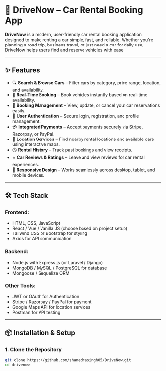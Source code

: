 # 🚗 DriveNow – Car Rental Booking App

**DriveNow** is a modern, user-friendly car rental booking application designed to make renting a car simple, fast, and reliable. Whether you're planning a road trip, business travel, or just need a car for daily use, DriveNow helps users find and reserve vehicles with ease.

---

## ✨ Features

- 🔍 **Search & Browse Cars** – Filter cars by category, price range, location, and availability.
- 📆 **Real-Time Booking** – Book vehicles instantly based on real-time availability.
- 🧾 **Booking Management** – View, update, or cancel your car reservations easily.
- 👤 **User Authentication** – Secure login, registration, and profile management.
- 💳 **Integrated Payments** – Accept payments securely via Stripe, Razorpay, or PayPal.
- 📍 **Location Services** – Find nearby rental locations and available cars using interactive maps.
- 🕓 **Rental History** – Track past bookings and view receipts.
- ⭐ **Car Reviews & Ratings** – Leave and view reviews for car rental experiences.
- 📱 **Responsive Design** – Works seamlessly across desktop, tablet, and mobile devices.

---

## 🛠️ Tech Stack

### Frontend:
- HTML, CSS, JavaScript
- React / Vue / Vanilla JS (choose based on project setup)
- Tailwind CSS or Bootstrap for styling
- Axios for API communication

### Backend:
- Node.js with Express.js (or Laravel / Django)
- MongoDB / MySQL / PostgreSQL for database
- Mongoose / Sequelize ORM

### Other Tools:
- JWT or OAuth for Authentication
- Stripe / Razorpay / PayPal for payment
- Google Maps API for location services
- Postman for API testing

---

## 📦 Installation & Setup

### 1. Clone the Repository

```bash
git clone https://github.com/shanedrasingh05/DriveNow.git
cd drivenow
